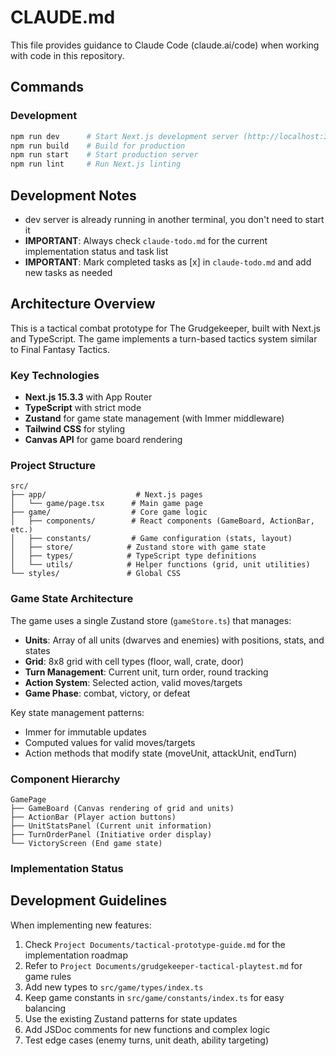 # CLAUDE.md

This file provides guidance to Claude Code (claude.ai/code) when working with code in this repository.

## Commands

### Development
```bash
npm run dev      # Start Next.js development server (http://localhost:3000)
npm run build    # Build for production
npm run start    # Start production server
npm run lint     # Run Next.js linting
```

## Development Notes
- dev server is already running in another terminal, you don't need to start it
- **IMPORTANT**: Always check `claude-todo.md` for the current implementation status and task list
- **IMPORTANT**: Mark completed tasks as [x] in `claude-todo.md` and add new tasks as needed



## Architecture Overview

This is a tactical combat prototype for The Grudgekeeper, built with Next.js and TypeScript. The game implements a turn-based tactics system similar to Final Fantasy Tactics.

### Key Technologies
- **Next.js 15.3.3** with App Router
- **TypeScript** with strict mode
- **Zustand** for game state management (with Immer middleware)
- **Tailwind CSS** for styling
- **Canvas API** for game board rendering

### Project Structure
```
src/
├── app/                    # Next.js pages
│   └── game/page.tsx      # Main game page
├── game/                  # Core game logic
│   ├── components/        # React components (GameBoard, ActionBar, etc.)
│   ├── constants/         # Game configuration (stats, layout)
│   ├── store/            # Zustand store with game state
│   ├── types/            # TypeScript type definitions
│   └── utils/            # Helper functions (grid, unit utilities)
└── styles/               # Global CSS
```

### Game State Architecture

The game uses a single Zustand store (`gameStore.ts`) that manages:
- **Units**: Array of all units (dwarves and enemies) with positions, stats, and states
- **Grid**: 8x8 grid with cell types (floor, wall, crate, door)
- **Turn Management**: Current unit, turn order, round tracking
- **Action System**: Selected action, valid moves/targets
- **Game Phase**: combat, victory, or defeat

Key state management patterns:
- Immer for immutable updates
- Computed values for valid moves/targets
- Action methods that modify state (moveUnit, attackUnit, endTurn)

### Component Hierarchy
```
GamePage
├── GameBoard (Canvas rendering of grid and units)
├── ActionBar (Player action buttons)
├── UnitStatsPanel (Current unit information)
├── TurnOrderPanel (Initiative order display)
└── VictoryScreen (End game state)
```

### Implementation Status



## Development Guidelines

When implementing new features:
1. Check `Project Documents/tactical-prototype-guide.md` for the implementation roadmap
2. Refer to `Project Documents/grudgekeeper-tactical-playtest.md` for game rules
3. Add new types to `src/game/types/index.ts`
4. Keep game constants in `src/game/constants/index.ts` for easy balancing
5. Use the existing Zustand patterns for state updates
6. Add JSDoc comments for new functions and complex logic
7. Test edge cases (enemy turns, unit death, ability targeting)